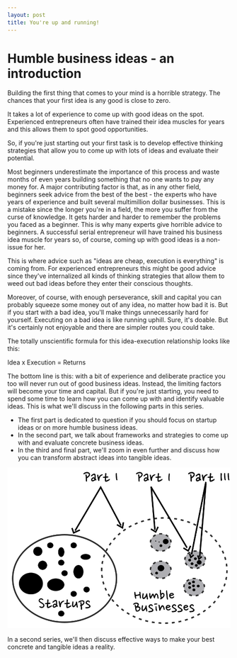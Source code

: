 ```yaml
---
layout: post
title: You're up and running!
---
```



# Humble business ideas - an introduction


Building the first thing that comes to your mind is a horrible strategy. The chances that your first idea is any good is close to zero.

It takes a lot of experience to come up with good ideas on the spot. Experienced entrepreneurs often have trained their idea muscles for years and this allows them to spot good opportunities. 

So, if you're just starting out your first task is to develop effective thinking strategies that allow you to come up with lots of ideas and evaluate their potential. 

Most beginners underestimate the importance of this process and waste months of even years building something that no one wants to pay any money for. A major contributing factor is that, as in any other field, beginners seek advice from the best of the best - the experts who have years of experience and built several multimillion dollar businesses. This is a mistake since the longer you're in a field, the more you suffer from the curse of knowledge. It gets harder and harder to remember the problems you faced as a beginner. This is why many experts give horrible advice to beginners. A successful serial entrepreneur will have trained his business idea muscle for years so, of course, coming up with good ideas is a non-issue for her. 

This is where advice such as "ideas are cheap, execution is everything" is coming from. For experienced entrepreneurs this might be good advice since they've internalized all kinds of thinking strategies that allow them to weed out bad ideas before they enter their conscious thoughts. 

Moreover, of course, with enough perseverance, skill and capital you can probably squeeze some money out of any idea, no matter how bad it is. But if you start with a bad idea, you'll make things unnecessarily hard for yourself. Executing on a bad idea is like running uphill. Sure, it's doable. But it's certainly not enjoyable and there are simpler routes you could take. 

The totally unscientific formula for this idea-execution relationship looks like this:

Idea x Execution = Returns


The bottom line is this: with a bit of experience and deliberate practice you too will never run out of good business ideas. Instead, the limiting factors will become your time and capital. But if you're just starting, you need to spend some time to learn how you can come up with and identify valuable ideas. This is what we'll discuss in the following parts in this series. 

- The first part is dedicated to question if you should focus on startup ideas or on more humble business ideas.
- In the second part, we talk about frameworks and strategies to come up with and evaluate concrete business ideas.
- In the third and final part, we'll zoom in even further and discuss how you can transform abstract ideas into tangible ideas.

![humble businesses vs startups](/images/humble_vs_startup_overview.svg)



In a second series, we'll then discuss effective ways to make your best concrete and tangible ideas a reality.